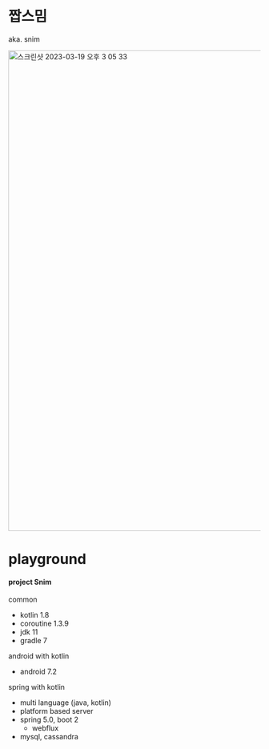 # 짭스밈
aka. snim

<img width="960" alt="스크린샷 2023-03-19 오후 3 05 33" src="https://user-images.githubusercontent.com/88091704/226156790-eebb06a7-c304-4397-983b-997fc925873d.png">


# playground
#### project Snim

common
- kotlin 1.8
- coroutine 1.3.9
- jdk 11
- gradle 7

android with kotlin
- android 7.2

spring with kotlin
- multi language (java, kotlin)
- platform based server
- spring 5.0, boot 2
  - webflux
- mysql, cassandra
